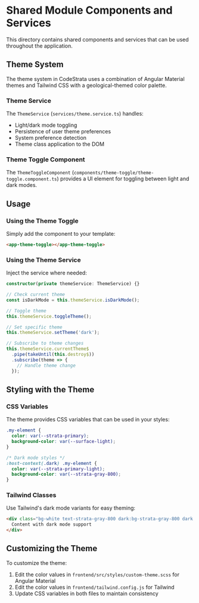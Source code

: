 # Shared Module Components and Services

This directory contains shared components and services that can be used throughout the application.

## Theme System

The theme system in CodeStrata uses a combination of Angular Material themes and Tailwind CSS with a geological-themed color palette.

### Theme Service

The `ThemeService` (`services/theme.service.ts`) handles:

- Light/dark mode toggling
- Persistence of user theme preferences
- System preference detection
- Theme class application to the DOM

### Theme Toggle Component

The `ThemeToggleComponent` (`components/theme-toggle/theme-toggle.component.ts`) provides a UI element for toggling between light and dark modes.

## Usage

### Using the Theme Toggle

Simply add the component to your template:

```html
<app-theme-toggle></app-theme-toggle>
```

### Using the Theme Service

Inject the service where needed:

```typescript
constructor(private themeService: ThemeService) {}

// Check current theme
const isDarkMode = this.themeService.isDarkMode();

// Toggle theme
this.themeService.toggleTheme();

// Set specific theme
this.themeService.setTheme('dark');

// Subscribe to theme changes
this.themeService.currentTheme$
  .pipe(takeUntil(this.destroy$))
  .subscribe(theme => {
    // Handle theme change
  });
```

## Styling with the Theme

### CSS Variables

The theme provides CSS variables that can be used in your styles:

```css
.my-element {
  color: var(--strata-primary);
  background-color: var(--surface-light);
}

/* Dark mode styles */
:host-context(.dark) .my-element {
  color: var(--strata-primary-light);
  background-color: var(--strata-gray-800);
}
```

### Tailwind Classes

Use Tailwind's dark mode variants for easy theming:

```html
<div class="bg-white text-strata-gray-800 dark:bg-strata-gray-800 dark:text-strata-gray-100">
  Content with dark mode support
</div>
```

## Customizing the Theme

To customize the theme:

1. Edit the color values in `frontend/src/styles/custom-theme.scss` for Angular Material
2. Edit the color values in `frontend/tailwind.config.js` for Tailwind
3. Update CSS variables in both files to maintain consistency 